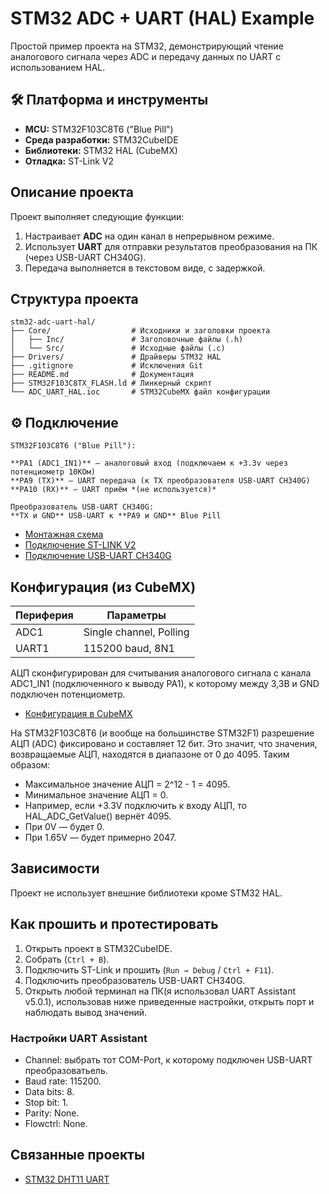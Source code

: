 # STM32 ADC + UART (HAL) Example

 Простой пример проекта на STM32, демонстрирующий чтение аналогового сигнала через ADC и передачу данных по UART с использованием HAL.

## 🛠 Платформа и инструменты

-  **MCU:** STM32F103C8T6 ("Blue Pill")
-  **Среда разработки:** STM32CubeIDE
-  **Библиотеки:** STM32 HAL (CubeMX)
-  **Отладка:** ST-Link V2

##  Описание проекта

Проект выполняет следующие функции:

1. Настраивает **ADC** на один канал в непрерывном режиме.
2. Использует **UART** для отправки результатов преобразования на ПК (через USB-UART CH340G).
3. Передача выполняется в текстовом виде, с задержкой.

## Структура проекта
```
stm32-adc-uart-hal/
├── Core/                  # Исходники и заголовки проекта
│   ├── Inc/               # Заголовочные файлы (.h)
│   └── Src/               # Исходные файлы (.c)
├── Drivers/               # Драйверы STM32 HAL
├── .gitignore             # Исключения Git
├── README.md              # Документация
├── STM32F103C8TX_FLASH.ld # Линкерный скрипт
└── ADC_UART_HAL.ioc       # STM32CubeMX файл конфигурации
```
## ⚙️ Подключение
```
STM32F103C8T6 ("Blue Pill"):

**PA1 (ADC1_IN1)** — аналоговый вход (подключаем к +3.3v через потенциометр 10КОм)
**PA9 (TX)** — UART передача (к TX преобразователя USB-UART CH340G)
**PA10 (RX)** — UART приём *(не используется)*

Преобразователь USB-UART CH340G:
**TX и GND** USB-UART к **PA9 и GND** Blue Pill
```
- [Монтажная схема](https://github.com/user-attachments/assets/d8eca711-790c-481c-9e2c-182399bc5016)
- [Подключение ST-LINK V2](https://github.com/user-attachments/assets/11cf20ef-1757-43f4-bd80-f0e9caa32841)
- [Подключение USB-UART CH340G](https://github.com/user-attachments/assets/635f70f6-237e-441c-b5aa-54983d74e659)

## Конфигурация (из CubeMX)

| Периферия | Параметры               |
|-----------|-------------------------|
| ADC1      | Single channel, Polling |
| UART1     | 115200 baud, 8N1        |

АЦП сконфигурирован для считывания аналогового сигнала с канала ADC1_IN1 (подключенного к выводу PA1), к которому между 3,3В и GND подключен потенциометр.

- [Конфигурация в CubeMX](https://github.com/user-attachments/assets/9efbe196-3f7a-48ba-95bf-639f2d71ce29)

На STM32F103C8T6 (и вообще на большинстве STM32F1) разрешение АЦП (ADC) фиксировано и составляет 12 бит. Это значит, что значения, возвращаемые АЦП, находятся в диапазоне от 0 до 4095. Таким образом:
- Максимальное значение АЦП = 2^12 - 1 = 4095.
- Минимальное значение АЦП = 0.
- Например, если +3.3V подключить к входу АЦП, то HAL_ADC_GetValue() вернёт 4095.
- При 0V — будет 0.
- При 1.65V — будет примерно 2047.

## Зависимости

Проект не использует внешние библиотеки кроме STM32 HAL.

## Как прошить и протестировать

1. Открыть проект в STM32CubeIDE.
2. Собрать (`Ctrl + B`).
3. Подключить ST-Link и прошить (`Run → Debug` / `Ctrl + F11`).
4. Подключить преобразователь USB-UART CH340G.
5. Открыть любой терминал на ПК(я использовал UART Assistant v5.0.1), использовав ниже приведенные настройки, открыть порт и наблюдать вывод значений. 

### Настройки UART Assistant
- Channel: выбрать тот COM-Port, к которому подключен USB-UART преобразоватьель.
- Baud rate: 115200.
- Data bits: 8.
- Stop bit: 1.
- Parity: None.
- Flowctrl: None.

## Связанные проекты

- [STM32 DHT11 UART](https://github.com/Metabolisto/stm32_dht11_uart) 
